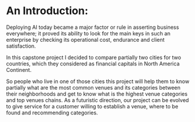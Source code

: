 # An Introduction:
Deploying AI today became a major factor or rule in asserting business everywhere; it proved its ability to look for the main keys in such an enterprise by checking its operational cost, endurance and client satisfaction. 


In this capstone project I decided to compare partially two cities for two countries, which they considered as financial capitals in North America Continent.


So people who live in one of those cities this project will help them to know partially what are the most common venues and its categories between their neighborhoods and get to know what is the highest venue categories and top venues chains. As a futuristic direction, our project can be evolved to give service for a customer willing to establish a venue, where to be found and recommending categories.
